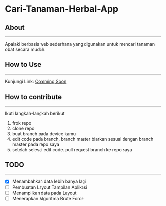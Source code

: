 # **Cari-Tanaman-Herbal-App**

## About

---

Apalaki berbasis web sederhana yang digunakan untuk mencari tanaman obat secara mudah.

## How to Use

---

Kunjungi Link:
[Comming Soon]()

## How to contribute

---

Ikuti langkah-langkah berikut

1. frok repo
2. clone repo
3. buat branch pada device kamu
4. edit code pada branch, branch master biarkan sesuai dengan branch master pada repo saya
5. setelah selesai edit code. pull request branch ke repo saya

## TODO

---

- [x] Menambahkan data lebih banya lagi
- [ ] Pembuatan Layout Tampilan Aplikasi
- [ ] Menampilkan data pada Layout
- [ ] Menerapkan Algoritma Brute Force
